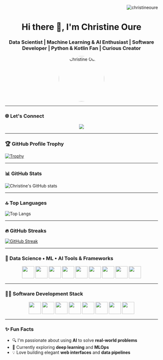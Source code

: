 <!-- Banner image (optional) -->
<!--<img src="https://your-banner-image-url.com" alt="banner" style="width:100%;"/> -->
<!-- Banner image (optional) -->
<!--<img src="https://your-banner-image-url.com" alt="banner" style="width:100%;"/> -->

<!-- Banner image (optional) -->
<!--<img src="https://your-banner-image-url.com" alt="banner" style="width:100%;"/> -->

<p align="right">
  <img src="https://komarev.com/ghpvc/?username=christineoure&label=Profile%20views&color=0e75b6&style=flat" alt="christineoure" />
</p>




<h1 align="center">Hi there 👋, I'm Christine Oure</h1>
<h3 align="center">
  Data Scientist | Machine Learning & AI Enthusiast | Software Developer | Python & Kotlin Fan | Curious Creator
</h3>

<p align="center">
  <img src="https://your-profile-pic-url.com" alt="Christine Oure" width="150" style="border-radius: 50%"/>
</p>

---

### 🌐 Let's Connect

<p align="center">
  <a href="mailto:ourechistine@gmail.com"><img src="https://img.shields.io/badge/-Email-D14836?style=for-the-badge&logo=gmail&logoColor=white"/></a>
  <!--<a href="(https://www.linkedin.com/in/christine-oure-189401232/)"><img src="https://img.shields.io/badge/-LinkedIn-blue?style=for-the-badge&logo=Linkedin&logoColor=white"/></a> -->
  <!--<a href="https://twitter.com/yourhandle"><img src="https://img.shields.io/badge/-Twitter-1DA1F2?style=for-the-badge&logo=Twitter&logoColor=white"/></a>
  <a href="https://yourportfolio.com"><img src="https://img.shields.io/badge/-Portfolio-000?style=for-the-badge&logo=firefox&logoColor=white"/></a> -->
</p>

---

### 🏆 GitHub Profile Trophy

[![Trophy](https://github-profile-trophy.vercel.app/?username=christineoure&theme=darkhub&row=1&column=8)](https://github.com/ryo-ma/github-profile-trophy)

---

### 📊 GitHub Stats

![Christine's GitHub stats](https://github-readme-stats.vercel.app/api?username=christineoure&show_icons=true&theme=dark)

---

### 🔝 Top Languages

![Top Langs](https://github-readme-stats.vercel.app/api/top-langs/?username=christineoure&layout=compact&theme=dark)

---

### 🔥 GitHub Streaks

[![GitHub Streak](https://streak-stats.demolab.com?user=christineoure&theme=dark&hide_border=true)](https://git.io/streak-stats)

---

### 🧠 Data Science • ML • AI Tools & Frameworks

<p align="center">
  <img src="https://cdn.jsdelivr.net/gh/devicons/devicon/icons/python/python-original.svg" width="40"/>
  <img src="https://cdn.jsdelivr.net/gh/devicons/devicon/icons/jupyter/jupyter-original.svg" width="40"/>
  <img src="https://cdn.jsdelivr.net/gh/devicons/devicon/icons/tensorflow/tensorflow-original.svg" width="40"/>
  <img src="https://cdn.jsdelivr.net/gh/devicons/devicon/icons/pytorch/pytorch-original.svg" width="40"/>
  <img src="https://cdn.jsdelivr.net/gh/devicons/devicon/icons/numpy/numpy-original.svg" width="40"/>
  <img src="https://cdn.jsdelivr.net/gh/devicons/devicon/icons/pandas/pandas-original.svg" width="40"/>
  <img src="https://cdn.jsdelivr.net/gh/devicons/devicon/icons/rstudio/rstudio-original.svg" width="40"/>
  <img src="https://cdn.jsdelivr.net/gh/devicons/devicon/icons/r/r-original.svg" width="40"/>
  <img src="https://cdn.jsdelivr.net/gh/devicons/devicon/icons/mysql/mysql-original.svg" width="40"/>
</p>

---

### 👩‍💻 Software Development Stack

<p align="center">
  <img src="https://cdn.jsdelivr.net/gh/devicons/devicon/icons/kotlin/kotlin-original.svg" width="40"/>
  <img src="https://cdn.jsdelivr.net/gh/devicons/devicon/icons/javascript/javascript-original.svg" width="40"/>
  <img src="https://cdn.jsdelivr.net/gh/devicons/devicon/icons/html5/html5-original.svg" width="40"/>
  <img src="https://cdn.jsdelivr.net/gh/devicons/devicon/icons/css3/css3-original.svg" width="40"/>
  <img src="https://cdn.jsdelivr.net/gh/devicons/devicon/icons/cplusplus/cplusplus-original.svg" width="40"/>
  <img src="https://cdn.jsdelivr.net/gh/devicons/devicon/icons/java/java-original.svg" width="40"/>
  <img src="https://cdn.jsdelivr.net/gh/devicons/devicon/icons/git/git-original.svg" width="40"/>
  <img src="https://cdn.jsdelivr.net/gh/devicons/devicon/icons/vscode/vscode-original.svg" width="40"/>
</p>

---

### ✨ Fun Facts

- 🔍 I'm passionate about using **AI** to solve **real-world problems**
- 🌱 Currently exploring **deep learning** and **MLOps**
- 💡 Love building elegant **web interfaces** and **data pipelines**

